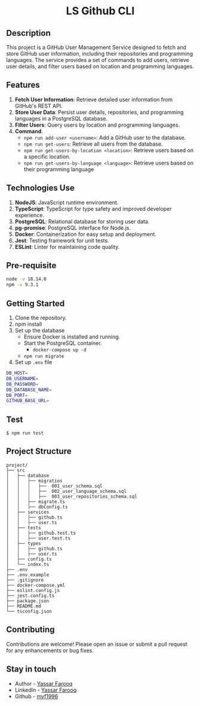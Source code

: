 <h1 align="center">LS Github CLI</h1>

## Description
This project is a GitHub User Management Service designed to fetch and store GitHub user information, including their repositories and programming languages. The service provides a set of commands to add users, retrieve user details, and filter users based on location and programming languages.


## Features
1. **Fetch User Information**: Retrieve detailed user information from GitHub's REST API.
2. **Store User Data**: Persist user details, repositories, and programming languages in a PostgreSQL database.
3. **Filter Users**: Query users by location and programming languages.
4. **Command**.
    - ```npm run add-user <username>```: Add a GitHub user to the database.
    -  ```npm run get-users```: Retrieve all users from the database.
    -  ```npm run get-users-by-location <location>```: Retrieve users based on a specific location.
    -  ```npm run get-users-by-language <language>```: Retrieve users based on their programming language

## Technologies Use
1. **NodeJS**: JavaScript runtime environment.
2. **TypeScript**: TypeScript for type safety and improved developer experience.
3. **PostgreSQL**: Relational database for storing user data.
4. **pg-promise**: PostgreSQL interface for Node.js.
5. **Docker**: Containerization for easy setup and deployment.
7. **Jest**: Testing framework for unit tests.
8. **ESLint**: Linter for maintaining code quality.

## Pre-requisite

```bash
node -v 18.14.0
npm -v 9.3.1
```

## Getting Started
1. Clone the repository.
2. npm install
3. Set up the database
    - Ensure Docker is installed and running.
    - Start the PostgreSQL container.
      - ```docker-compose up -d```
    - ```npm run migrate```
4. Set up ```.env``` file
```bash
DB_HOST=
DB_USERNAME=
DB_PASSWORD=
DB_DATABASE_NAME=
DB_PORT=
GITHUB_BASE_URL=
```

## Test
```
$ npm run test
```

## Project Structure
```
project/
├── src
│   ├── database
│   │   ├── migratios
│   │   │   ├──  001_user_schema.sql
│   │   │   ├──  002_user_language_schema.sql
│   │   │   ├──  003_user_repositories_schema.sql
│   │   ├── migrate.ts
│   │   ├── dbConfig.ts
│   ├── services
│   │   ├── github.ts
│   │   ├── user.ts
│   ├── tests
│   │   ├── github.test.ts
│   │   ├── user.test.ts
│   ├── types
│   │   ├── github.ts
│   │   ├── user.ts
│   ├── config.ts
│   └── index.ts
├── .env
├── .env.example
├── .gitignore
├── docker-compose.yml
├── eslint.config.js
├── jest.config.ts
├── package.json
├── README.md
└── tsconfig.json
```

## Contributing
Contributions are welcome! Please open an issue or submit a pull request for any enhancements or bug fixes.

## Stay in touch

- Author - [Yassar Farooq](mailto:g.yassarfarooq@gmail.com)
- LinkedIn - [Yassar Farooq](https://linkedin.com/in/yassar-farooq)
- Github - [myf1996](https://github.com/myf1996/)

